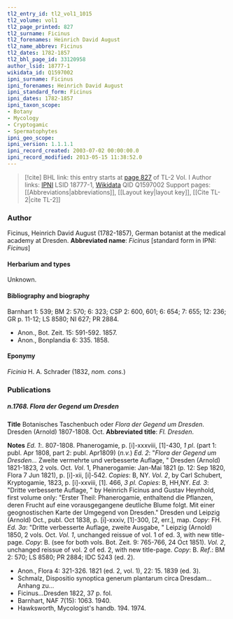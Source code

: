 ```yaml
---
tl2_entry_id: tl2_vol1_1015
tl2_volume: vol1
tl2_page_printed: 827
tl2_surname: Ficinus
tl2_forenames: Heinrich David August
tl2_name_abbrev: Ficinus
tl2_dates: 1782-1857
tl2_bhl_page_id: 33120958
author_lsid: 18777-1
wikidata_id: Q1597002
ipni_surname: Ficinus
ipni_forenames: Heinrich David August
ipni_standard_form: Ficinus
ipni_dates: 1782-1857
ipni_taxon_scope: 
- Botany
- Mycology
- Cryptogamic
- Spermatophytes
ipni_geo_scope: 
ipni_version: 1.1.1.1
ipni_record_created: 2003-07-02 00:00:00.0
ipni_record_modified: 2013-05-15 11:38:52.0
---
```


> [!cite] BHL link: this entry starts at [page 827](https://www.biodiversitylibrary.org/page/33120958) of TL-2 Vol. I
> Author links: [IPNI](https://www.ipni.org/a/18777-1) LSID 18777-1, [Wikidata](https://www.wikidata.org/wiki/Q1597002) QID Q1597002
> Support pages: [[Abbreviations|abbreviations]], [[Layout key|layout key]], [[Cite TL-2|cite TL-2]]

### Author

Ficinus, Heinrich David August (1782-1857), German botanist at the medical academy at Dresden. 
**Abbreviated name**: *Ficinus* \[standard form in IPNI: *Ficinus*\]

#### Herbarium and types

Unknown.

#### Bibliography and biography

Barnhart 1: 539; BM 2: 570; 6: 323; CSP 2: 600, 601; 6: 654; 7: 655; 12: 236; GR p. 11-12; LS 8580; NI 627; PR 2884.
- Anon., Bot. Zeit. 15: 591-592. 1857.
- Anon., Bonplandia 6: 335. 1858.

#### Eponymy

*Ficinia* H. A. Schrader (1832, *nom. cons.*)

### Publications

##### n.1768. Flora der Gegend um Dresden

**Title**
Botanisches Taschenbuch oder *Flora der Gegend um Dresden*. Dresden (Arnold) 1807-1808. Oct.
**Abbreviated title**: *Fl. Dresden*.

**Notes**
*Ed. 1*:. 807-1808. Phanerogamie, p. \[i\]-xxxviii, \[1\]-430, *1 pl*. (part 1: publ. Apr 1808, part 2: publ. Apr1809) (*n.v.*)
*Ed. 2*: "*Flora der Gegend um Dresden...* Zweite vermehrte und verbesserte Auflage, " Dresden (Arnold) 1821-1823, 2 vols. Oct.
*Vol*. 1, Phanerogamie: Jan-Mai 1821 (p. 12: Sep 1820, Flora 7 Jun 1821), p. \[i\]-xii, \[i\]-542. *Copies*: B, NY.
*Vol. 2*, by Carl Schubert, Kryptogamie, 1823, p. \[i\]-xxviii, \[1\]. 466, *3 pl. Copies*: B, HH,NY.
*Ed. 3*: "Dritte verbesserte Auflage, " by Heinrich Ficinus and Gustav Heynhold, first volume only: "Erster Theil: Phanerogamie, enthaltend die Pflanzen, deren Frucht auf eine vorausgegangene deutliche Blume folgt. Mit einer geognostischen Karte der Umgegend von Dresden." Dresden und Leipzig (Arnold) Oct., publ. Oct 1838, p. \[i\]-xxxiv, \[1\]-300, \[2, err.\], map. *Copy*: FH.
*Ed. 3a*: "Dritte verbesserte Auflage, zweite Ausgabe, " Leipzig (Arnold) 1850, 2 vols. Oct.
*Vol. 1*, unchanged reissue of vol. 1 of ed. 3, with new title-page. *Copy*: B. (see for both vols. Bot. Zeit. 9: 765-766, 24 Oct 1851).
*Vol. 2*, unchanged reissue of vol. 2 of ed. 2, with new title-page. *Copy*: B.
*Ref*.: BM 2: 570; LS 8580; PR 2884; IDC 5243 (ed. 2).
- Anon., Flora 4: 321-326. 1821 (ed. 2, vol. 1), 22: 15. 1839 (ed. 3).
- Schmalz, Dispositio synoptica generum plantarum circa Dresdam... Anhang zu...
- Ficinus...Dresden 1822, 37 p. fol.
- Barnhart, NAF 7(15): 1063. 1940.
- Hawksworth, Mycologist's handb. 194. 1974.

